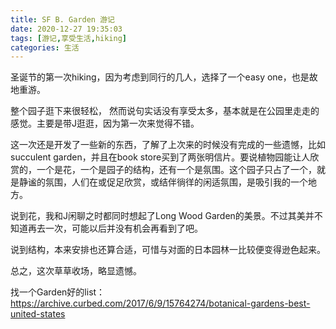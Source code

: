 ```yaml
---
title: SF B. Garden 游记
date: 2020-12-27 19:35:03
tags: [游记,享受生活,hiking]
categories: 生活
---
```

<!---
SF Botanical Garden
-->
圣诞节的第一次hiking，因为考虑到同行的几人，选择了一个easy one，也是故地重游。

整个园子逛下来很轻松， 然而说句实话没有享受太多，基本就是在公园里走走的感觉。主要是带J逛逛，因为第一次来觉得不错。

这一次还是开发了一些新的东西，了解了上次来的时候没有完成的一些遗憾，比如succulent garden，并且在book store买到了两张明信片。要说植物园能让人欣赏的，一个是花，一个是园子的结构，还有一个是氛围。这个园子只占了一个，就是静谧的氛围，人们在或促足欣赏，或结伴徜徉的闲适氛围，是吸引我的一个地方。

说到花，我和J闲聊之时都同时想起了Long Wood Garden的美景。不过其美并不知道再去一次，可能以后并没有机会再看到了吧。

说到结构，本来安排也还算合适，可惜与对面的日本园林一比较便变得逊色起来。

总之，这次草草收场，略显遗憾。

找一个Garden好的list：https://archive.curbed.com/2017/6/9/15764274/botanical-gardens-best-united-states